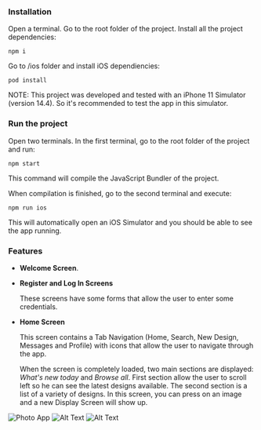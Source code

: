
### Installation

Open a terminal. Go to the root folder of the project. Install all the project dependencies:

    npm i

Go to /ios folder and install iOS dependiencies:

    pod install

NOTE: This project was developed and tested with an iPhone 11 Simulator (version 14.4). So it's recommended to test the app in this simulator.

### Run the project

Open two terminals.
In the first terminal, go to the root folder of the project and run:

    npm start

This command will compile the JavaScript Bundler of the project.

When compilation is finished, go to the second terminal and execute:

    npm run ios

This will automatically open an iOS Simulator and you should be able to see the app running.

### Features

* **Welcome Screen**.
* **Register and Log In Screens**

  These screens have some forms that allow the user to enter some credentials.
    
* **Home Screen** 

  This screen contains a Tab Navigation (Home, Search, New Design, Messages and Profile) with icons that allow the user to navigate through the app.
  
  When the screen is completely loaded, two main sections are displayed: *What's new today* and *Browse all*. First section allow the user to scroll left so he can see the latest designs available. The second section is a list of a variety of designs. In this screen, you can press on an image and a new Display Screen will show up.

![Photo App](https://drive.google.com/file/d/1pjtoh8MsbWzWUiHnfacZC-QKtaLxG_6n/view?usp=sharing)
![Alt Text](https://media.giphy.com/media/vFKqnCdLPNOKc/giphy.gif)
![Alt Text](https://drive.google.com/file/d/1pjtoh8MsbWzWUiHnfacZC-QKtaLxG_6n/view?usp=sharing)

